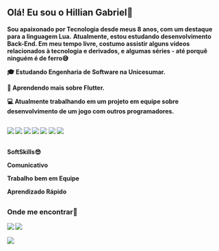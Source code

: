 ## Olá! Eu sou o Hillian Gabriel🤙

<strong>Sou apaixonado por Tecnologia desde meus 8 anos, com um destaque para a linguagem Lua.</strong>
<strong>Atualmente, estou estudando desenvolvimento Back-End. Em meu tempo livre, costumo assistir alguns vídeos relacionados à tecnologia e derivados, e algumas séries - até porquê ninguém é de ferro😅<strong>

🎓 Estudando Engenharia de Software na Unicesumar.

🌱 Aprendendo mais sobre Flutter.

💻 Atualmente trabalhando em um projeto em equipe sobre desenvolvimento de um jogo com outros programadores.
##

<img src="https://img.shields.io/badge/Lua-2C2D72?style=for-the-badge&logo=lua&logoColor=white">
<img src="https://img.shields.io/badge/C%2B%2B-00599C?style=for-the-badge&logo=c%2B%2B&logoColor=white">
<img src="https://img.shields.io/badge/C-00599C?style=for-the-badge&logo=c&logoColor=white">
<img src="https://img.shields.io/badge/GIT-E44C30?style=for-the-badge&logo=git&logoColor=white">
<img src="https://img.shields.io/badge/HTML-239120?style=for-the-badge&logo=html5&logoColor=white">
<img src="https://img.shields.io/badge/CSS-239120?&style=for-the-badge&logo=css3&logoColor=white">
<img src="https://img.shields.io/badge/Flutter-02569B?style=for-the-badge&logo=flutter&logoColor=white">

##
SoftSkills😎

<strong>Comunicativo<strong>

<strong>Trabalho bem em Equipe<strong>

<strong>Aprendizado Rápido<strong>
##


### Onde me encontrar🔻
<a href="https://wa.me/+5544988605608"><img src="https://img.shields.io/badge/WhatsApp-25D366?style=for-the-badge&logo=whatsapp&logoColor=white"></a> <a href="mailto:hillian.gabriel.dev@gmail.com"><img src="https://img.shields.io/badge/Gmail-D14836?style=for-the-badge&logo=gmail&logoColor=white"></a> 


<img src="https://github-readme-stats.vercel.app/api?username=HillianGabriel&theme=dracula">


